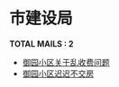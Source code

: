 # 市建设局
__TOTAL MAILS : 2__
- [御园小区关于乱收费问题](../../categories/mails/3629.md)
- [御园小区迟迟不交房](../../categories/mails/3582.md)